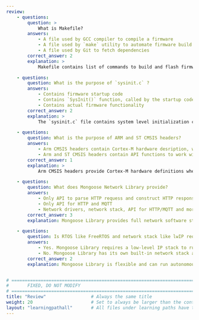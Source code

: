 ```yaml
---
review:
    - questions:
        question: >
            What is Makefile?
        answers:
            - A file used by GCC compiler to compile a firmware
            - A file used by `make` utility to automate firmware build
            - A file used by Git to fetch dependencies
        correct_answer: 2
        explanation: >
            Makefile contains list of commands to build and flash firmware

    - questions:
        question: What is the purpose of `sysinit.c` ?
        answers:
            - Contains firmware startup code
            - Contains `SysInit()` function, called by the startup code
            - Contains actual firmware functionality
        correct_answer: 2                   
        explanation: >
            The `sysinit.c` file contains system level initialization code that is executed by the processor at boot time.

    - questions:
        question: What is the purpose of ARM and ST CMSIS headers?
        answers:
            - Arm CMSIS headers contain Cortex-M hardware desription, whilst ST CMSIS headers contain peripheral definitions for specific ST MCUs
            - Arm and ST CMSIS headers contain API functions to work with a specific MCU
        correct_answer: 1
        explanation: >
            Arm CMSIS headers provide Cortex-M hardware definitions whereas ST CMSIS headers provide the ST MCUs peripheral definitions

    - questions:
        question: What does Mongoose Network Library provide?
        answers:
            - Only API to parse HTTP requess and construct HTTP responses
            - Only API for HTTP and MQTT
            - Network drivers, network stack, API for HTTP/MQTT and more
        correct_answer: 3
        explanation: Mongoose Library provides full network software stack

    - questions:
        question: Is RTOS like FreeRTOS and network stack like lwIP required to use Mongoose Library?
        answers:
            - Yes. Mongoose Library requires a low-level IP stack to run on
            - No. Mongoose Library has its own built-in network stack and can run with or without RTOS. Alternatively, it can run on top of some other stack like lwIP
        correct_answer: 2
        explanation: Mongoose Library is flexible and can run autonomously, or use an external TCP/IP stack


# ================================================================================
#       FIXED, DO NOT MODIFY
# ================================================================================
title: "Review"                 # Always the same title
weight: 20                      # Set to always be larger than the content in this path
layout: "learningpathall"       # All files under learning paths have this same wrapper
---
```

